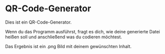 # QR-Code-Generator
Dies ist ein QR-Code-Generator.

  Wenn du das Programm ausführst, fragt es dich, wie deine generierte Datei heißen soll und anschließend was du codieren möchtest.
  
  Das Ergebnis ist ein .png Bild mit deinem gewünschten Inhalt.

